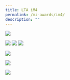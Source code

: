 ```yaml
---
title: LTA iM4
permalink: /mi-awards/im4/
description: ""
---
```

![](/images/hero.png)

![](/images/MI/IM4/e-Panel_iM4_v01_Individual%20Award%20Contents%201.png)
![](/images/MI/IM4/e-Panel_iM4_v01_Individual%20Award%20Contents%202.png)
![](/images/MI/IM4/e-Panel_iM4_v01_Individual%20Award%20Contents%203a.png)

![](/images/MI/IM4/e-Panel_iM4_v01_Individual%20Award%20Contents%203b.png)

![](/images/MI/IM4/e-Panel_iM4_v01_Individual%20Award%20Contents%203c.png)

![](/images/MI/IM4/e-Panel_iM4_v01_Individual%20Award%20Contents%204.png)